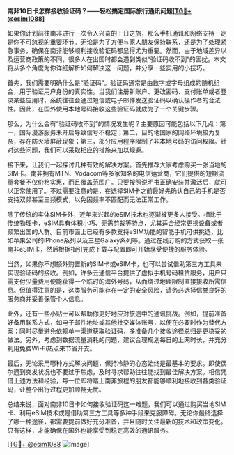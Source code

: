 **南非10日卡怎样接收验证码？——轻松搞定国际旅行通讯问题[[TG💪+ @esim1088](https://t.me/s/esim1088)]**

如果你计划前往南非进行一次令人兴奋的十日之旅，那么手机通讯和网络支持一定是你不可忽视的重要环节。无论是为了方便与家人朋友保持联系，还是为了处理紧急事务，确保在南非能够顺利接收验证码都显得尤为重要。然而，由于地域差异以及运营商政策的不同，很多人在出国时都会遇到类似“验证码收不到”的困扰。本文将从多个角度为你详细解析如何解决这一问题，并分享一些实用的小技巧。

首先，我们需要明确什么是“验证码”。验证码通常是由数字或字母组成的随机组合，用于验证用户身份的真实性。当我们注册新账户、更改密码、支付账单或者登录某些应用时，系统往往会通过短信或电子邮件发送验证码以确认操作者的合法性。因此，在国外使用本地号码接收这些验证码就成为了一个关键步骤。

那么，为什么会有“验证码收不到”的情况发生呢？主要原因可能包括以下几点：第一，国际漫游服务未开启导致信号不稳定；第二，目的地国家的网络环境较为复杂，存在防火墙屏蔽现象；第三，部分应用程序限制了非本地号码的访问权限。针对这些问题，我们可以采取相应的措施来加以规避。

接下来，让我们一起探讨几种有效的解决方案。首先推荐大家考虑购买一张当地的SIM卡。南非拥有MTN、Vodacom等多家知名的电信运营商，它们提供的短期流量套餐不仅价格实惠，而且覆盖范围广。只要按照说明书正确安装并激活后，就可以正常使用了。不过需要注意的是，在选择SIM卡之前最好先确认自己的手机是否支持双频甚至三频模式，以免因频率不匹配而无法正常工作。

除了传统的实体SIM卡外，近年来兴起的eSIM技术也逐渐被更多人接受。相比于传统物理卡，eSIM具有体积小巧、无需剪裁等特点，尤其适合经常更换设备或者频繁出国的人群。目前市面上已经有多款支持eSIM功能的智能手机可供挑选，比如苹果公司的iPhone系列以及三星Galaxy系列等。通过在线订购的方式获取一张南非eSIM卡，然后根据指引完成下载与配置即可开始享受便捷的服务体验。

当然，如果你不想额外购置新的SIM卡或eSIM卡，也可以尝试借助第三方工具来实现验证码的接收。例如，许多云通信平台提供了虚拟手机号码租赁服务，用户只需支付少量费用便能获得一个临时的海外号码，从而绕过地理限制直接接收所需信息。但值得注意的是，这类服务可能存在一定的安全风险，请务必选择信誉良好的服务商并妥善保管个人信息。

此外，还有一些小贴士可以帮助你更好地应对旅途中的通讯挑战。例如，提前准备好备用联系方式，如电子邮件地址或其他社交媒体账号，以便在必要时作为替代方案；同时尽量避免依赖单一渠道获取验证码，多准备几个接收途径总归是更稳妥的做法。另外，考虑到数据流量消耗的问题，建议合理规划每日的上网时长，并充分利用免费Wi-Fi热点来节省开支。

最后，无论采用哪种方式解决问题，保持冷静的心态始终是最基本的要求。即使偶尔遇到突发状况也不要过于焦虑，及时寻求帮助往往能找到最佳解决方案。相信凭借上述方法和经验，每一位即将踏上南非旅程的朋友都能够顺利地接收到各类验证码，让整个出行过程更加顺畅无忧。

总结来说，面对南非10日卡如何接收验证码这一难题，我们可以通过购买当地SIM卡、利用eSIM技术或是借助第三方工具等多种手段来克服障碍。无论你最终选择了哪一种途径，都需要提前做好充分准备，并且随时关注最新的技术和政策变化。只有这样，才能确保在国外也能享受到稳定高效的通讯服务。

[[TG💪+ @esim1088](https://t.me/s/esim1088) ![Image](https://i.postimg.cc/4NQfJmqS/Snipaste-2025-05-13-00-14-12.png)]